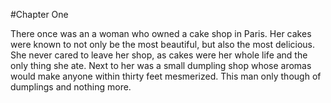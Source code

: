 #Chapter One

There once was an a woman who owned a cake shop in Paris. 
Her cakes were known to not only be the most beautiful, but also the most delicious.
She never cared to leave her shop, as cakes were her whole life and the only thing she ate.
Next to her was a small dumpling shop whose aromas would make anyone within thirty feet mesmerized.
This man only though of dumplings and nothing more. 

